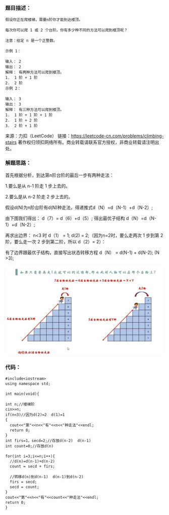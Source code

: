 ### 题目描述：
```
假设你正在爬楼梯，需要n阶你才能到达楼顶。

每次你可以爬 1 或 2 个台阶。你有多少种不同的方法可以爬到楼顶呢？

注意：给定 n 是一个正整数。

示例 1：

输入： 2
输出： 2
解释： 有两种方法可以爬到楼顶。
1.  1 阶 + 1 阶
2.  2 阶
示例 2：

输入： 3
输出： 3
解释： 有三种方法可以爬到楼顶。
1.  1 阶 + 1 阶 + 1 阶
2.  1 阶 + 2 阶
3.  2 阶 + 1 阶
```
来源：力扣（LeetCode）
链接：https://leetcode-cn.com/problems/climbing-stairs
著作权归领扣网络所有。商业转载请联系官方授权，非商业转载请注明出处。

### 解题思路：

首先根据分析，到达第n阶台阶的最后一步有两种走法：

1.要么是从 n-1 阶走 1 步上去的。

2.要么是从 n-2 阶走 2 步上去的。

假设d(N)为n阶台阶有d(N)种走法，得递推式d（N）=d（N-1）+d（N-2）;

由下图我们得出： d（7）= d（6）+d（5）;  得出最优子结构 d（N）=d（N-1）+d（N-2）;

再求出边界： n<3 时 d（1） = 1; d(2) = 2;（因为n=2时，要么走两次 1 步到第 2 阶，要么走一次 2 步到第二阶，所以 d（2）= 2）：

有了边界跟最优子结构，直接写出状态转移方程 d（N） = d(N-1) + d(N-2); (N >3);

![louti](https://github.com/DDDDarcy/leetcode/blob/master/pictures/louti.jpg)

### 代码：
```
#include<iostream>
using namespace std;

int main(void){

int n;//楼梯阶
cin>>n;
if(n<3)//因为d(2)=2  d(1)=1
{
  cout<<"第"<<n<<"有"<<n<<"种走法"<<endl;
  return 0;
}
int firs=1，secd=2;//存放d(n-2)  d(n-1)
int count=0;//存放d(n)

for(int i=3;i<=n;i++){
  //d(n)=d(n-1)+d(n-2)
  count = secd + firs;

  //转移d(n)到d(n-1)  d(n-1)到d(n-2)
  firs = secd;
  secd = count;
}
cout<<"第"<<n<<"有"<<count<<"种走法"<<endl;
return 0;
}
```


